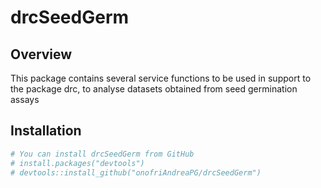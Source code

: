 # drcSeedGerm

Overview
--------

This package contains several service functions to be used in support to the package drc, to analyse datasets obtained from seed germination assays 

Installation
------------

``` r
# You can install drcSeedGerm from GitHub
# install.packages("devtools")
# devtools::install_github("onofriAndreaPG/drcSeedGerm")
```
